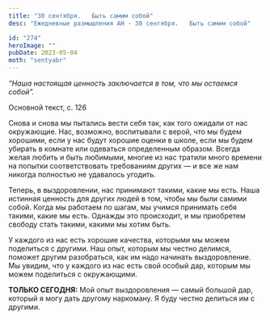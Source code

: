 ```yaml
---
title: "30 сентября.   Быть самим собой"
desc: "Ежедневные размышления АН - 30 сентября.   Быть самим собой"

id: "274"
heroImage: ""
pubDate: 2023-05-04
moth: "sentyabr"
---
```


_“Наша настоящая ценность заключается в том, что мы остаемся собой”._

Основной текст, с. 126

Снова и снова мы пытались вести себя так, как того ожидали от нас окружающие.
Нас, возможно, воспитывали с верой, что мы будем хорошими, если у нас будут
хорошие оценки в школе, если мы будем убирать в комнате или одеваться
определенным образом. Всегда желая любить и быть любимыми, многие из нас
тратили много времени на попытки соответствовать требованиям других — и все же
нам никогда полностью не удавалось угодить.

Теперь, в выздоровлении, нас принимают такими, какие мы есть. Наша истинная
ценность для других людей в том, чтобы мы были самими собой. Когда мы работаем
по шагам, мы учимся принимать себя такими, какие мы есть. Однажды это
происходит, и мы приобретем свободу стать такими, какими мы хотим быть.

У каждого из нас есть хорошие качества, которыми мы можем поделиться с
другими. Наш опыт, которым мы честно делимся, поможет другим разобраться, как
им надо начинать выздоровление. Мы увидим, что у каждого из нас есть свой
особый дар, которым мы можем поделиться с окружающими.

**ТОЛЬКО СЕГОДНЯ:** Мой опыт выздоровления — самый большой дар, который я могу
дать другому наркоману. Я буду честно делиться им с другими.
